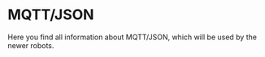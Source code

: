 # MQTT/JSON

Here you find all information about MQTT/JSON, which will be used by the newer robots.
